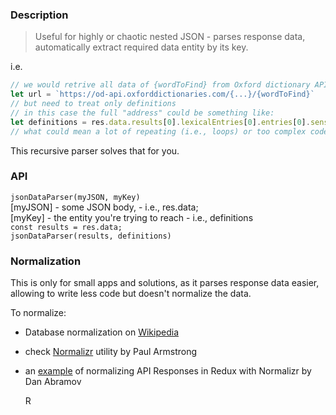 ### Description

> Useful for highly or chaotic nested JSON - parses response data,  
> automatically extract required data entity by its key.

i.e.  
```javascript
// we would retrive all data of {wordToFind} from Oxford dictionary API  
let url = `https://od-api.oxforddictionaries.com/{...}/{wordToFind}`  
// but need to treat only definitions  
// in this case the full "address" could be something like:  
let definitions = res.data.results[0].lexicalEntries[0].entries[0].senses[0].definitions;  
// what could mean a lot of repeating (i.e., loops) or too complex code    
```
This recursive parser solves that for you.
### API

```jsonDataParser(myJSON, myKey)```  
[myJSON] - some JSON body, - i.e., res.data;  
[myKey] - the entity you're trying to reach - i.e., definitions  
```const results = res.data;```    
```jsonDataParser(results, definitions)```
### Normalization

This is only for small apps and solutions, as it parses response data easier,   
allowing to write less code but doesn't normalize the data.  

To normalize:
  
- Database normalization on [Wikipedia]
- check [Normalizr] utility by Paul Armstrong  
- an [example] of normalizing API Responses in Redux with Normalizr by Dan Abramov  

   [Wikipedia]: <https://en.wikipedia.org/wiki/Database_normalization>
   [Normalizr]: <https://github.com/paularmstrong/normalizr>
   [example]: <https://egghead.io/lessons/javascript-redux-normalizing-api-responses-with-normalizr>
R
